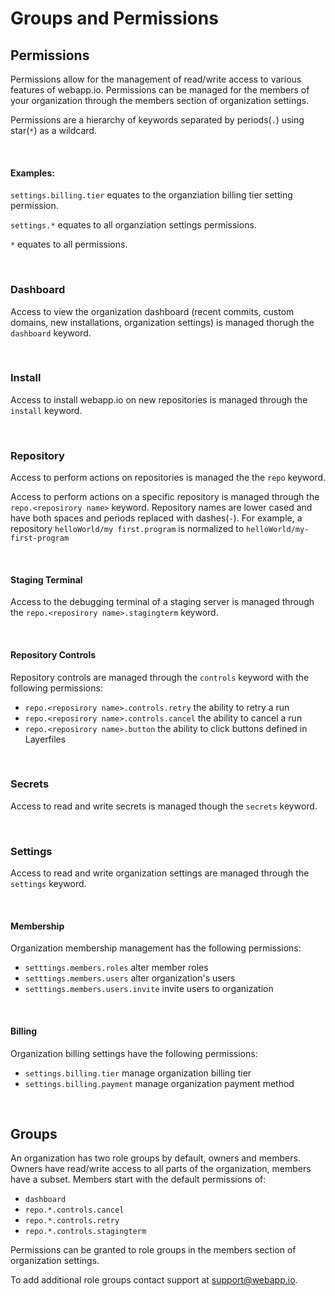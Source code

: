 # Groups and Permissions
## Permissions
Permissions allow for the management of read/write access to various features of webapp.io. Permissions can be managed for the members of your organization through the members section of organization settings.

Permissions are a hierarchy of keywords separated by periods(`.`) using star(`*`) as a wildcard.

<br />

#### Examples:

`settings.billing.tier` equates to the organziation billing tier setting permission.

`settings.*` equates to all organziation settings permissions.

`*` equates to all permissions.

<br />

### Dashboard
Access to view the organization dashboard (recent commits, custom domains, new installations, organization settings) is managed thorugh the `dashboard` keyword.

<br />

### Install
Access to install webapp.io on new repositories is managed through the `install` keyword.

<br />

### Repository
Access to perform actions on repositories is managed the the `repo` keyword.

Access to perform actions on a specific repository is managed through the `repo.<reposirory name>` keyword. Repository names are lower cased and have both spaces and periods replaced with dashes(`-`). For example, a repository `helloWorld/my first.program` is normalized to `helloWorld/my-first-program`

<br />

#### Staging Terminal
Access to the debugging terminal of a staging server is managed through the `repo.<reposirory name>.stagingterm` keyword.

<br />

#### Repository Controls
Repository controls are managed through the `controls` keyword with the following permissions:
- `repo.<reposirory name>.controls.retry` the ability to retry a run
- `repo.<reposirory name>.controls.cancel` the ability to cancel a run
- `repo.<reposirory name>.button` the ability to click buttons defined in Layerfiles

<br />

### Secrets
Access to read and write secrets is managed though the `secrets` keyword.

<br />

### Settings
Access to read and write organization settings are managed through the `settings` keyword.

<br />

#### Membership
Organization membership management has the following permissions:
- `setttings.members.roles` alter member roles
- `setttings.members.users` alter organization's users
- `setttings.members.users.invite` invite users to organization

<br />

#### Billing
Organization billing settings have the following permissions:
- `settings.billing.tier` manage organization billing tier
- `settings.billing.payment` manage organization payment method

<br />

## Groups

An organization has two role groups by default, owners and members. Owners have read/write access to all parts of the organization, members have a subset. Members start with the default permissions of:
- `dashboard`
- `repo.*.controls.cancel`
- `repo.*.controls.retry`
- `repo.*.controls.stagingterm`

Permissions can be granted to role groups in the members section of organization settings.

To add additional role groups contact support at support@webapp.io.

<br />
